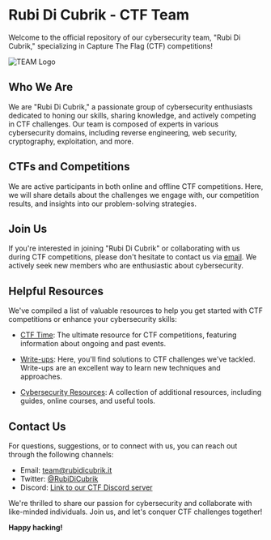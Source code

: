 # Rubi Di Cubrik - CTF Team

Welcome to the official repository of our cybersecurity team, "Rubi Di Cubrik," specializing in Capture The Flag (CTF) competitions!

![TEAM Logo](https://i.postimg.cc/y6PPG4VX/Final-logo.png)

## Who We Are

We are "Rubi Di Cubrik," a passionate group of cybersecurity enthusiasts dedicated to honing our skills, sharing knowledge, and actively competing in CTF challenges. Our team is composed of experts in various cybersecurity domains, including reverse engineering, web security, cryptography, exploitation, and more.

## CTFs and Competitions

We are active participants in both online and offline CTF competitions. Here, we will share details about the challenges we engage with, our competition results, and insights into our problem-solving strategies.

## Join Us

If you're interested in joining "Rubi Di Cubrik" or collaborating with us during CTF competitions, please don't hesitate to contact us via [email](mailto:team@rubidicubrik.it). We actively seek new members who are enthusiastic about cybersecurity.

## Helpful Resources

We've compiled a list of valuable resources to help you get started with CTF competitions or enhance your cybersecurity skills:

- [CTF Time](https://ctftime.org/team/168156/): The ultimate resource for CTF competitions, featuring information about ongoing and past events.

- [Write-ups](https://rubidicubrik.it/writeups/): Here, you'll find solutions to CTF challenges we've tackled. Write-ups are an excellent way to learn new techniques and approaches.

- [Cybersecurity Resources](link_to_additional_resources): A collection of additional resources, including guides, online courses, and useful tools.

## Contact Us

For questions, suggestions, or to connect with us, you can reach out through the following channels:

- Email: [team@rubidicubrik.it](mailto:team@rubidicubrik.it)
- Twitter: [@RubiDiCubrik](https://twitter.com/RubidiCubrik)
- Discord: [Link to our CTF Discord server](https://discord.gg/sqbkWZNRS9)

We're thrilled to share our passion for cybersecurity and collaborate with like-minded individuals. Join us, and let's conquer CTF challenges together!

**Happy hacking!**
